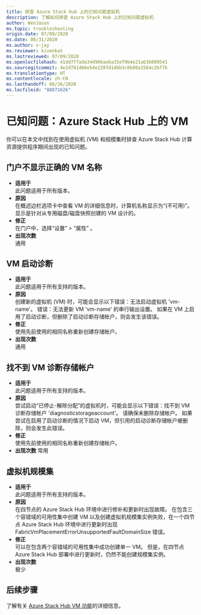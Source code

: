 ```yaml
---
title: 排查 Azure Stack Hub 上的已知问题虚拟机
description: 了解如何排查 Azure Stack Hub 上的已知问题虚拟机
author: WenJason
ms.topic: troubleshooting
origin.date: 07/09/2020
ms.date: 08/31/2020
ms.author: v-jay
ms.reviewer: kivenkat
ms.lastreviewed: 07/09/2020
ms.openlocfilehash: 41dd7f7ada34d966aeba35ef9b4e21a63b009541
ms.sourcegitcommit: 4e2d781466e54e228fd1dbb3c0b80a1564c2bf7b
ms.translationtype: HT
ms.contentlocale: zh-CN
ms.lasthandoff: 08/26/2020
ms.locfileid: "88871626"
---
```

# <a name="known-issues-vms-on-azure-stack-hub"></a>已知问题：Azure Stack Hub 上的 VM

你可以在本文中找到在使用虚拟机 (VM) 和规模集时排查 Azure Stack Hub 计算资源提供程序期间出现的已知问题。

## <a name="portal-doesnt-show-correct-vm-name"></a>门户不显示正确的 VM 名称
- **适用于**  
    此问题适用于所有版本。  
- **原因**  
    在概述边栏选项卡中查看 VM 的详细信息时，计算机名称显示为“(不可用)”。 显示是针对从专用磁盘/磁盘快照创建的 VM 设计的。  
- **修正**  
    在门户中，选择“设置” > “属性” 。
- **出现次数**  
    通用  

## <a name="vm-boot-diagnostics"></a>VM 启动诊断
- **适用于**  
    此问题适用于所有支持的版本。  
- **原因**  
    创建新的虚拟机 (VM) 时，可能会显示以下错误：无法启动虚拟机 'vm-name'。 错误：无法更新 VM 'vm-name' 的串行输出设置。 如果在 VM 上启用了启动诊断，但删除了启动诊断存储帐户，则会发生该错误。  
- **修正**  
    使用先前使用的相同名称重新创建存储帐户。
- **出现次数**  
    通用  

## <a name="vm-diagnostics-storage-account-not-found"></a>找不到 VM 诊断存储帐户
- **适用于**  
    此问题适用于所有支持的版本。  
- **原因**  
    尝试启动“已停止-解除分配”的虚拟机时，可能会显示以下错误：找不到 VM 诊断存储帐户 'diagnosticstorageaccount'。 请确保未删除存储帐户。 如果尝试在启用了启动诊断的情况下启动 VM，但引用的启动诊断存储帐户被删除，则会发生此错误。  
- **修正**  
    使用先前使用的相同名称重新创建存储帐户。  
- **出现次数** 常用  

## <a name="virtual-machine-scale-set"></a>虚拟机规模集

-  **适用于**  
    此问题适用于所有支持的版本。  
- **原因**  
    在四节点的 Azure Stack Hub 环境中进行修补和更新时出现故障。 在包含三个容错域的可用性集中创建 VM 以及创建虚拟机规模集实例失败，在一个四节点 Azure Stack Hub 环境中进行更新时出现 FabricVmPlacementErrorUnsupportedFaultDomainSize 错误。  
- **修正**  
    可以在包含两个容错域的可用性集中成功创建单一 VM。 但是，在四节点 Azure Stack Hub 部署中进行更新时，仍然不能创建规模集实例。  
- **出现次数**  
    极少  

## <a name="next-steps"></a>后续步骤

了解有关 [Azure Stack Hub VM 功能](azure-stack-vm-considerations.md)的详细信息。
